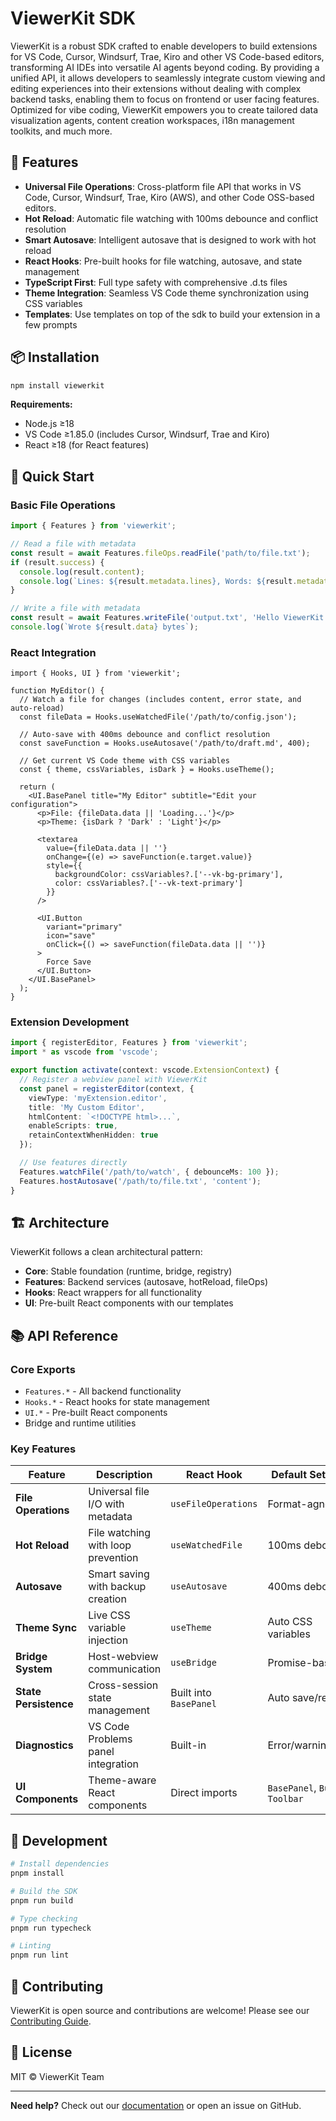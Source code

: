 # ViewerKit SDK

ViewerKit is a robust SDK crafted to enable developers to build extensions for VS Code, Cursor, Windsurf, Trae, Kiro and other VS Code-based editors, transforming AI IDEs into versatile AI agents beyond coding. By providing a unified API, it allows developers to seamlessly integrate custom viewing and editing experiences into their extensions without dealing with complex backend tasks, enabling them to focus on frontend or user facing features. Optimized for vibe coding, ViewerKit empowers you to create tailored data visualization agents, content creation workspaces, i18n management toolkits, and much more.

## 🚀 Features

- **Universal File Operations**: Cross-platform file API that works in VS Code, Cursor, Windsurf, Trae, Kiro (AWS), and other Code OSS-based editors.
- **Hot Reload**: Automatic file watching with 100ms debounce and conflict resolution
- **Smart Autosave**: Intelligent autosave that is designed to work with hot reload
- **React Hooks**: Pre-built hooks for file watching, autosave, and state management
- **TypeScript First**: Full type safety with comprehensive .d.ts files
- **Theme Integration**: Seamless VS Code theme synchronization using CSS variables
- **Templates**: Use templates on top of the sdk to build your extension in a few prompts

## 📦 Installation

```bash
npm install viewerkit
```

**Requirements:**
- Node.js ≥18
- VS Code ≥1.85.0 (includes Cursor, Windsurf, Trae and Kiro)
- React ≥18 (for React features)

## 🎯 Quick Start

### Basic File Operations

```typescript
import { Features } from 'viewerkit';

// Read a file with metadata
const result = await Features.fileOps.readFile('path/to/file.txt');
if (result.success) {
  console.log(result.content);
  console.log(`Lines: ${result.metadata.lines}, Words: ${result.metadata.words}`);
}

// Write a file with metadata
const result = await Features.writeFile('output.txt', 'Hello ViewerKit!');
console.log(`Wrote ${result.data} bytes`);
```

### React Integration

```tsx
import { Hooks, UI } from 'viewerkit';

function MyEditor() {
  // Watch a file for changes (includes content, error state, and auto-reload)
  const fileData = Hooks.useWatchedFile('/path/to/config.json');
  
  // Auto-save with 400ms debounce and conflict resolution
  const saveFunction = Hooks.useAutosave('/path/to/draft.md', 400);
  
  // Get current VS Code theme with CSS variables
  const { theme, cssVariables, isDark } = Hooks.useTheme();
  
  return (
    <UI.BasePanel title="My Editor" subtitle="Edit your configuration">
      <p>File: {fileData.data || 'Loading...'}</p>
      <p>Theme: {isDark ? 'Dark' : 'Light'}</p>
      
      <textarea 
        value={fileData.data || ''}
        onChange={(e) => saveFunction(e.target.value)}
        style={{ 
          backgroundColor: cssVariables?.['--vk-bg-primary'],
          color: cssVariables?.['--vk-text-primary']
        }}
      />
      
      <UI.Button 
        variant="primary" 
        icon="save"
        onClick={() => saveFunction(fileData.data || '')}
      >
        Force Save
      </UI.Button>
    </UI.BasePanel>
  );
}
```

### Extension Development

```typescript
import { registerEditor, Features } from 'viewerkit';
import * as vscode from 'vscode';

export function activate(context: vscode.ExtensionContext) {
  // Register a webview panel with ViewerKit
  const panel = registerEditor(context, {
    viewType: 'myExtension.editor',
    title: 'My Custom Editor',
    htmlContent: `<!DOCTYPE html>...`,
    enableScripts: true,
    retainContextWhenHidden: true
  });

  // Use features directly
  Features.watchFile('/path/to/watch', { debounceMs: 100 });
  Features.hostAutosave('/path/to/file.txt', 'content');
}
```

## 🏗️ Architecture

ViewerKit follows a clean architectural pattern:

- **Core**: Stable foundation (runtime, bridge, registry)
- **Features**: Backend services (autosave, hotReload, fileOps)
- **Hooks**: React wrappers for all functionality
- **UI**: Pre-built React components with our templates

## 📚 API Reference

### Core Exports

- `Features.*` - All backend functionality
- `Hooks.*` - React hooks for state management
- `UI.*` - Pre-built React components
- Bridge and runtime utilities

### Key Features

| Feature | Description | React Hook | Default Settings |
|---------|-------------|------------|------------------|
| **File Operations** | Universal file I/O with metadata | `useFileOperations` | Format-agnostic |
| **Hot Reload** | File watching with loop prevention | `useWatchedFile` | 100ms debounce |
| **Autosave** | Smart saving with backup creation | `useAutosave` | 400ms debounce |
| **Theme Sync** | Live CSS variable injection | `useTheme` | Auto CSS variables |
| **Bridge System** | Host-webview communication | `useBridge` | Promise-based |
| **State Persistence** | Cross-session state management | Built into `BasePanel` | Auto save/restore |
| **Diagnostics** | VS Code Problems panel integration | Built-in | Error/warning/info |
| **UI Components** | Theme-aware React components | Direct imports | `BasePanel`, `Button`, `Toolbar` |

## 🔧 Development

```bash
# Install dependencies
pnpm install

# Build the SDK
pnpm run build

# Type checking
pnpm run typecheck

# Linting
pnpm run lint
```


## 🤝 Contributing

ViewerKit is open source and contributions are welcome! Please see our [Contributing Guide](CONTRIBUTING.md).

## 📄 License

MIT © ViewerKit Team

---

**Need help?** Check out our [documentation](https://viewerkit.dev) or open an issue on GitHub. 